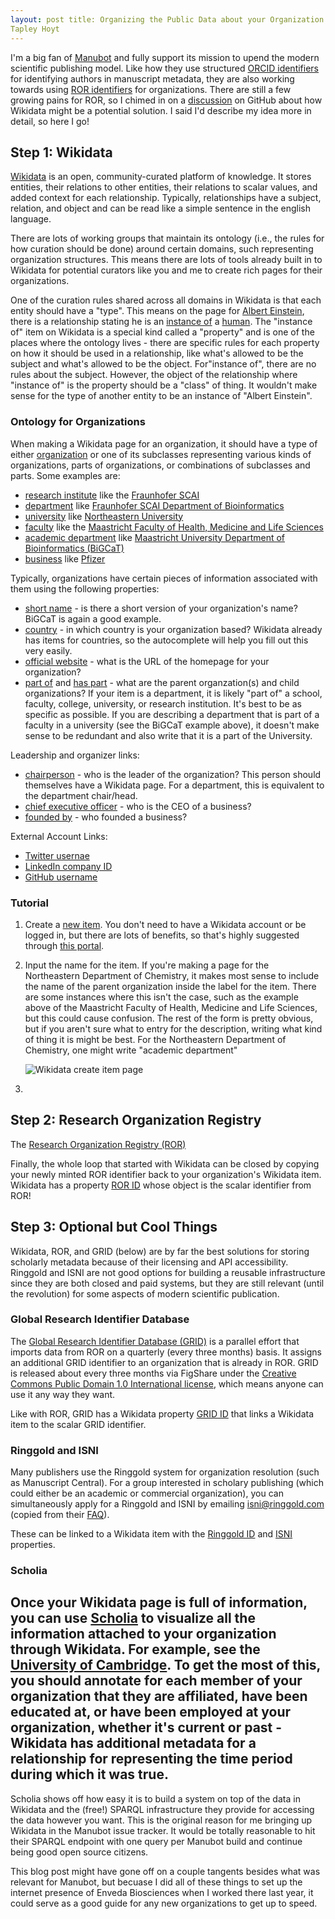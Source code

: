 ```yaml
---
layout: post title: Organizing the Public Data about your Organization date: 2021-01-17 17:14:00 +0100 author: Charles
Tapley Hoyt
---
```

I'm a big fan of [Manubot](https://manubot.org/) and fully support its mission to upend the modern scientific publishing
model. Like how they use structured [ORCID identifiers](https://orcid.org/) for identifying authors in manuscript
metadata, they are also working towards using [ROR identifiers](https://ror.org) for organizations. There are still a
few growing pains for ROR, so I chimed in on a [discussion](https://github.com/manubot/manubot/issues/155) on GitHub
about how Wikidata might be a potential solution. I said I'd describe my idea more in detail, so here I go!

## Step 1: Wikidata

[Wikidata](https://www.wikidata.org) is an open, community-curated platform of knowledge. It stores entities, their
relations to other entities, their relations to scalar values, and added context for each relationship. Typically,
relationships have a subject, relation, and object and can be read like a simple sentence in the english language.

There are lots of working groups that maintain its ontology (i.e., the rules for how curation should be done) around
certain domains, such representing organization structures. This means there are lots of tools already built in to
Wikidata for potential curators like you and me to create rich pages for their organizations.

One of the curation rules shared across all domains in Wikidata is that each entity should have a "type". This means on
the page for [Albert Einstein](https://www.wikidata.org/wiki/Q937), there is a relationship stating he is an
[instance of](https://www.wikidata.org/wiki/Property:P31) a [human](https://www.wikidata.org/wiki/Q5). The "instance of"
item on Wikidata is a special kind called a "property" and is one of the places where the ontology lives - there are
specific rules for each property on how it should be used in a relationship, like what's allowed to be the subject and
what's allowed to be the object. For"instance of", there are no rules about the subject. However, the object of the
relationship where "instance of" is the property should be a "class" of thing. It wouldn't make sense for the type of
another entity to be an instance of "Albert Einstein".

### Ontology for Organizations

When making a Wikidata page for an organization, it should have a type of either
[organization](https://www.wikidata.org/wiki/Q43229) or one of its subclasses representing various kinds of
organizations, parts of organizations, or combinations of subclasses and parts. Some examples are:

- [research institute](https://www.wikidata.org/wiki/Q31855) like
  the [Fraunhofer SCAI](https://www.wikidata.org/wiki/Q1451981)
- [department](https://www.wikidata.org/wiki/Q2366457)
  like [Fraunhofer SCAI Department of Bioinformatics](https://www.wikidata.org/wiki/Q67200492)
- [university](https://www.wikidata.org/wiki/Q3918) like [Northeastern University](https://www.wikidata.org/wiki/Q37548)
- [faculty](Q180958) like
  the [Maastricht Faculty of Health, Medicine and Life Sciences](https://www.wikidata.org/wiki/Q48888910)
- [academic department](https://www.wikidata.org/wiki/Q2467461)
  like [Maastricht University Department of Bioinformatics (BiGCaT)](https://www.wikidata.org/wiki/Q19845644)
- [business](https://www.wikidata.org/wiki/Q4830453) like [Pfizer](https://www.wikidata.org/wiki/Q206921)

Typically, organizations have certain pieces of information associated with them using the following properties:

- [short name](https://www.wikidata.org/wiki/Property:P1813) - is there a short version of your organization's name?
  BiGCaT is again a good example.
- [country](https://www.wikidata.org/wiki/Property:P17) - in which country is your organization based? Wikidata already
  has items for countries, so the autocomplete will help you fill out this very easily.
- [official website](https://www.wikidata.org/wiki/Property:P856) - what is the URL of the homepage for your
  organization?
- [part of](https://www.wikidata.org/wiki/Property:P361) and [has part](https://www.wikidata.org/wiki/Property:P527) -
  what are the parent organzation(s) and child organizations? If your item is a department, it is likely "part of" a
  school, faculty, college, university, or research institution. It's best to be as specific as possible. If you are
  describing a department that is part of a faculty in a university (see the BiGCaT example above), it doesn't make
  sense to be redundant and also write that it is a part of the University.

Leadership and organizer links:

- [chairperson](https://www.wikidata.org/wiki/Property:P488) - who is the leader of the organization? This person should
  themselves have a Wikidata page. For a department, this is equivalent to the department chair/head.
- [chief executive officer](https://www.wikidata.org/wiki/Property:P169) - who is the CEO of a business?
- [founded by](https://www.wikidata.org/wiki/Property:P112) - who founded a business?

External Account Links:

- [Twitter usernae](https://www.wikidata.org/wiki/Property:P2002)
- [LinkedIn company ID](https://www.wikidata.org/wiki/Property:P4264)
- [GitHub username](https://www.wikidata.org/wiki/Property:P2037)

### Tutorial

1. Create a [new item](https://www.wikidata.org/wiki/Special:NewItem). You don't need to have a Wikidata account or be
   logged in, but there are lots of benefits, so that's highly suggested through
   [this portal](https://www.wikidata.org/w/index.php?title=Special:CreateAccount&returnto=Wikidata%3AMain+Page).
2. Input the name for the item. If you're making a page for the Northeastern Department of Chemistry, it makes most
   sense to include the name of the parent organization inside the label for the item. There are some instances where
   this isn't the case, such as the example above of the Maastricht Faculty of Health, Medicine and Life Sciences, but
   this could cause confusion. The rest of the form is pretty obvious, but if you aren't sure what to entry for the
   description, writing what kind of thing it is might be best. For the Northeastern Department of Chemistry, one might
   write "academic department"

   ![Wikidata create item page](/img/wikidata-create-item.png)
3.

## Step 2: Research Organization Registry

The [Research Organization Registry (ROR)](https://ror.org)

Finally, the whole loop that started with Wikidata can be closed by copying your newly minted ROR identifier back to
your organization's Wikidata item. Wikidata has a property [ROR ID](https://www.wikidata.org/wiki/Property:P6782) whose
object is the scalar identifier from ROR!

## Step 3: Optional but Cool Things

Wikidata, ROR, and GRID (below) are by far the best solutions for storing scholarly metadata because of their licensing
and API accessibility. Ringgold and ISNI are not good options for building a reusable infrastructure since they are both
closed and paid systems, but they are still relevant (until the revolution) for some aspects of modern scientific
publication.

### Global Research Identifier Database

The [Global Research Identifier Database (GRID)](https://grid.ac/) is a parallel effort that imports data from ROR on a
quarterly (every three months) basis. It assigns an additional GRID identifier to an organization that is already in
ROR. GRID is released about every three months via FigShare under
the [Creative Commons Public Domain 1.0 International license](https://creativecommons.org/publicdomain/zero/1.0/),
which means anyone can use it any way they want.

Like with ROR, GRID has a Wikidata property [GRID ID](https://www.wikidata.org/wiki/Property:P2427) that links a
Wikidata item to the scalar GRID identifier.

### Ringgold and ISNI

Many publishers use the Ringgold system for organization resolution (such as Manuscript Central). For a group interested
in scholary publishing (which could either be an academic or commercial organization), you can simultaneously apply for
a Ringgold and ISNI by emailing isni@ringgold.com (copied from their [FAQ](https://www.ringgold.com/isni/)).

These can be linked to a Wikidata item with the [Ringgold ID](https://www.wikidata.org/wiki/Property:P3500) and
[ISNI](https://www.wikidata.org/wiki/Property:P213) properties.

### Scholia

Once your Wikidata page is full of information, you can use [Scholia](https://scholia.toolforge.org/) to visualize all
the information attached to your organization through Wikidata. For example, see the
[University of Cambridge](https://scholia.toolforge.org/organization/Q35794). To get the most of this, you should
annotate for each member of your organization that they are affiliated, have been educated at, or have been employed at
your organization, whether it's current or past - Wikidata has additional metadata for a relationship for representing
the time period during which it was true.
---
Scholia shows off how easy it is to build a system on top of the data in Wikidata and the (free!) SPARQL infrastructure
they provide for accessing the data however you want. This is the original reason for me bringing up Wikidata in the
Manubot issue tracker. It would be totally reasonable to hit their SPARQL endpoint with one query per Manubot build and
continue being good open source citizens.

This blog post might have gone off on a couple tangents besides what was relevant for Manubot, but becuase I did all
of these things to set up the internet presence of Enveda Biosciences when I worked there last year, it could serve as
a good guide for any new organizations to get up to speed.

